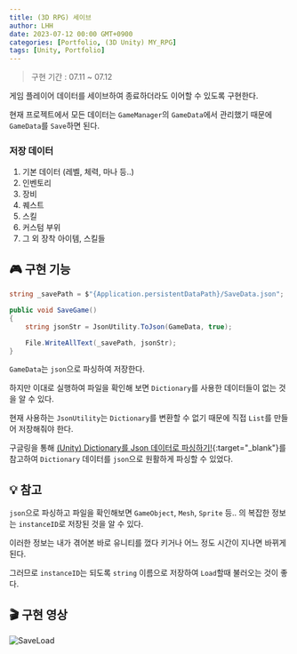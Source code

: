 ```yaml
---
title: (3D RPG) 세이브
author: LHH
date: 2023-07-12 00:00 GMT+0900
categories: [Portfolio, (3D Unity) MY_RPG]
tags: [Unity, Portfolio]
---
```


> 구현 기간 : 07.11 ~ 07.12

게임 플레이어 데이터를 세이브하여 종료하더라도 이어할 수 있도록 구현한다.

현재 프로젝트에서 모든 데이터는 `GameManager`의 `GameData`에서 관리했기 때문에 `GameData`를 `Save`하면 된다.

### 저장 데이터
1. 기본 데이터 (레벨, 체력, 마나 등..)
2. 인벤토리
3. 장비
4. 퀘스트
5. 스킬
6. 커스텀 부위
7. 그 외 장착 아이템, 스킬들

## 🎮 구현 기능
```cs
string _savePath = $"{Application.persistentDataPath}/SaveData.json";

public void SaveGame()
{
    string jsonStr = JsonUtility.ToJson(GameData, true);

    File.WriteAllText(_savePath, jsonStr);
}
```
`GameData`는 `json`으로 파싱하여 저장한다.

하지만 이대로 실행하여 파일을 확인해 보면 `Dictionary`를 사용한 데이터들이 없는 것을 알 수 있다.

현재 사용하는 `JsonUtility`는 `Dictionary`를 변환할 수 없기 때문에 직접 `List`를 만들어 저장해줘야 한다.

구글링을 통해 [(Unity) Dictionary를 Json 데이터로 파싱하기!](https://velog.io/@kohyeonseo1006/Unity-Dictionary%EB%A5%BC-Json-%EB%8D%B0%EC%9D%B4%ED%84%B0%EB%A1%9C-%ED%8C%8C%EC%8B%B1%ED%95%98%EA%B8%B0){:target="_blank"}를 참고하여 `Dictionary` 데이터를 `json`으로 원활하게 파싱할 수 있었다.

## 💡 참고
`json`으로 파싱하고 파일을 확인해보면 `GameObject`, `Mesh`, `Sprite` 등.. 의 복잡한 정보는 `instanceID`로 저장된 것을 알 수 있다.

이러한 정보는 내가 겪어본 바로 유니티를 껐다 키거나 어느 정도 시간이 지나면 바뀌게 된다.

그러므로 `instanceID`는 되도록 `string` 이름으로 저장하여 `Load`할때 불러오는 것이 좋다.

## 🎬 구현 영상
![SaveLoad](https://github.com/LHuHyeon/MY_MMORPG/assets/110723307/9c8fb982-0ab4-435c-b0da-c5875ce79f3d)